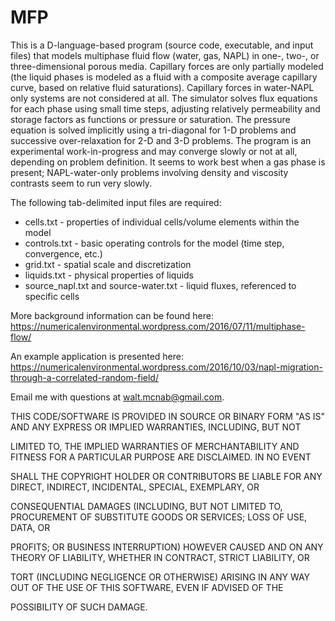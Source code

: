 # MFP
This is a D-language-based program (source code, executable, and input files) that models multiphase fluid flow (water, gas, NAPL) in one-, two-, or three-dimensional porous media. Capillary forces are only partially modeled (the liquid phases is modeled as a fluid with a composite average capillary curve, based on relative fluid saturations). Capillary forces in water-NAPL only systems are not considered at all.
The simulator solves flux equations for each phase using small time steps, adjusting relatively permeability and storage factors as functions or pressure or saturation. The pressure equation is solved implicitly using a tri-diagonal for 1-D problems and successive over-relaxation for 2-D and 3-D problems. The program is an experimental work-in-progress and may converge slowly or not at all, depending on problem definition. It seems to work best when a gas phase is present; NAPL-water-only problems involving density and viscosity contrasts seem to run very slowly.

The following tab-delimited input files are required:

* cells.txt - properties of individual cells/volume elements within the model
* controls.txt - basic operating controls for the model (time step, convergence, etc.)
* grid.txt - spatial scale and discretization
* liquids.txt - physical properties of liquids
* source_napl.txt and source-water.txt - liquid fluxes, referenced to specific cells

More background information can be found here: https://numericalenvironmental.wordpress.com/2016/07/11/multiphase-flow/

An example application is presented here: https://numericalenvironmental.wordpress.com/2016/10/03/napl-migration-through-a-correlated-random-field/

Email me with questions at walt.mcnab@gmail.com. 

THIS CODE/SOFTWARE IS PROVIDED IN SOURCE OR BINARY FORM "AS IS" AND ANY EXPRESS OR IMPLIED WARRANTIES, INCLUDING, BUT NOT 

LIMITED TO, THE IMPLIED WARRANTIES OF MERCHANTABILITY AND FITNESS FOR A PARTICULAR PURPOSE ARE DISCLAIMED. IN NO EVENT 

SHALL THE COPYRIGHT HOLDER OR CONTRIBUTORS BE LIABLE FOR ANY DIRECT, INDIRECT, INCIDENTAL, SPECIAL, EXEMPLARY, OR 

CONSEQUENTIAL DAMAGES (INCLUDING, BUT NOT LIMITED TO, PROCUREMENT OF SUBSTITUTE GOODS OR SERVICES; LOSS OF USE, DATA, OR 

PROFITS; OR BUSINESS INTERRUPTION) HOWEVER CAUSED AND ON ANY THEORY OF LIABILITY, WHETHER IN CONTRACT, STRICT LIABILITY, OR 

TORT (INCLUDING NEGLIGENCE OR OTHERWISE) ARISING IN ANY WAY OUT OF THE USE OF THIS SOFTWARE, EVEN IF ADVISED OF THE 

POSSIBILITY OF SUCH DAMAGE.

